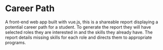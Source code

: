 # Career Path

A front-end web app built with vue.js, this is a shareable report displaying a potential career path for a student. To generate the report they will have selected roles they are interested in and the skills they already have. The report details missing skills for each role and directs them to appropriate programs.
